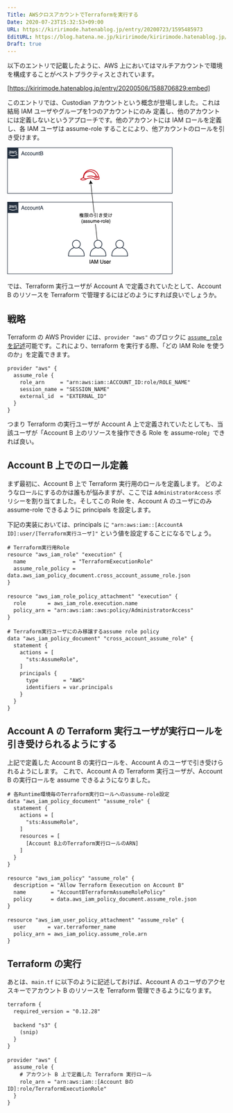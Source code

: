 ```yaml
---
Title: AWSクロスアカウントでTerraformを実行する
Date: 2020-07-23T15:32:53+09:00
URL: https://kiririmode.hatenablog.jp/entry/20200723/1595485973
EditURL: https://blog.hatena.ne.jp/kiririmode/kiririmode.hatenablog.jp/atom/entry/26006613602808196
Draft: true
---
```


以下のエントリで記載したように、AWS 上においてはマルチアカウントで環境を構成することがベストプラクティスとされています。

[https://kiririmode.hatenablog.jp/entry/20200506/1588706829:embed]

このエントリでは、Custodian アカウントという概念が登場しました。これは結局 IAM ユーザやグループを1つのアカウントにのみ
定義し、他のアカウントには定義しないというアプローチです。他のアカウントには IAM ロールを定義し、各 IAM ユーザは assume-role 
することにより、他アカウントのロールを引き受けます。

![Cross Accountでのassume-role](./imgs/terraform-multiaccount.png)

では、Terraform 実行ユーザが Account A で定義されていたとして、Account B のリソースを Terraform で管理するにはどのようにすれば良いでしょうか。

## 戦略

Terraform の AWS Provider には、`provider "aws"` のブロックに [`assume_role` を記述](https://www.terraform.io/docs/providers/aws/index.html#assume-role)可能です。これにより、terraform を実行する際、「どの IAM Role を使うのか」を定義できます。

```hcl
provider "aws" {
  assume_role {
    role_arn     = "arn:aws:iam::ACCOUNT_ID:role/ROLE_NAME"
    session_name = "SESSION_NAME"
    external_id  = "EXTERNAL_ID"
  }
}
```

つまり Terraform の実行ユーザが Account A 上で定義されていたとしても、当該ユーザが「Account B 上のリソースを操作できる Role を assume-role」できれば良い。

## Account B 上でのロール定義

まず最初に、Account B 上で Terraform 実行用のロールを定義します。
どのようなロールにするのかは誰もが悩みますが、ここでは `AdministratorAccess` ポリシーを割り当てました。そしてこの Role を、Account A のユーザにのみ assume-role できるように principals を設定します。

下記の実装においては、principals に `"arn:aws:iam::[AccountA ID]:user/[Terraform実行ユーザ]"` という値を設定することになるでしょう。

```hcl
# Terraform実行用Role
resource "aws_iam_role" "execution" {
  name               = "TerraformExecutionRole"
  assume_role_policy = data.aws_iam_policy_document.cross_account_assume_role.json
}

resource "aws_iam_role_policy_attachment" "execution" {
  role       = aws_iam_role.execution.name
  policy_arn = "arn:aws:iam::aws:policy/AdministratorAccess"
}

# Terraform実行ユーザにのみ移譲するassume role policy
data "aws_iam_policy_document" "cross_account_assume_role" {
  statement {
    actions = [
      "sts:AssumeRole",
    ]
    principals {
      type        = "AWS"
      identifiers = var.principals
    }
  }
}
```

## Account A の Terraform 実行ユーザが実行ロールを引き受けられるようにする

上記で定義した Account B の実行ロールを、Account A のユーザで引き受けられるようにします。
これで、Account A の Terraform 実行ユーザが、Account B の実行ロールを assume できるようになりました。

```hcl
# 各Runtime環境毎のTerraform実行ロールへのassume-role設定
data "aws_iam_policy_document" "assume_role" {
  statement {
    actions = [
      "sts:AssumeRole",
    ]
    resources = [
      [Account B上のTerraform実行ロールのARN]
    ]
  }
}

resource "aws_iam_policy" "assume_role" {
  description = "Allow Terraform Eexecution on Account B"
  name        = "AccountBTerraformAssumeRolePolicy"
  policy      = data.aws_iam_policy_document.assume_role.json
}

resource "aws_iam_user_policy_attachment" "assume_role" {
  user       = var.terraformer_name
  policy_arn = aws_iam_policy.assume_role.arn
}
```

## Terraform の実行

あとは、`main.tf` に以下のように記述しておけば、Account A のユーザのアクセスキーでアカウント B のリソースを Terraform 管理できるようになります。

```hcl
terraform {
  required_version = "0.12.28"

  backend "s3" {
    (snip)
  }
}

provider "aws" {
  assume_role {
    # アカウント B 上で定義した Terraform 実行ロール
    role_arn = "arn:aws:iam::[Account BのID]:role/TerraformExecutionRole"
  }
}
```
